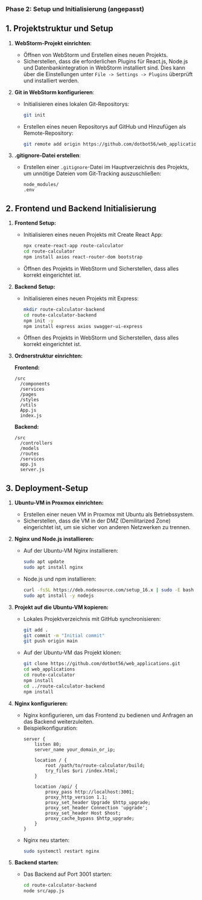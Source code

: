 ### Phase 2: Setup und Initialisierung (angepasst)

## 1. Projektstruktur und Setup

1. **WebStorm-Projekt einrichten**:
   - Öffnen von WebStorm und Erstellen eines neuen Projekts.
   - Sicherstellen, dass die erforderlichen Plugins für React.js, Node.js und Datenbankintegration in WebStorm installiert sind. Dies kann über die Einstellungen unter `File -> Settings -> Plugins` überprüft und installiert werden.


2. **Git in WebStorm konfigurieren**:
   - Initialisieren eines lokalen Git-Repositorys:
     ```bash
     git init
     ```
   - Erstellen eines neuen Repositorys auf GitHub und Hinzufügen als Remote-Repository:
     ```bash
     git remote add origin https://github.com/dotbot56/web_applications.git
     ```

3. **.gitignore-Datei erstellen**:
   - Erstellen einer `.gitignore`-Datei im Hauptverzeichnis des Projekts, um unnötige Dateien vom Git-Tracking auszuschließen:
     ```text
     node_modules/
     .env
     ```

## 2. Frontend und Backend Initialisierung

1. **Frontend Setup:**
   - Initialisieren eines neuen Projekts mit Create React App:
     ```bash
     npx create-react-app route-calculator
     cd route-calculator
     npm install axios react-router-dom bootstrap
     ```
   - Öffnen des Projekts in WebStorm und Sicherstellen, dass alles korrekt eingerichtet ist.

2. **Backend Setup:**
   - Initialisieren eines neuen Projekts mit Express:
     ```bash
     mkdir route-calculator-backend
     cd route-calculator-backend
     npm init -y
     npm install express axios swagger-ui-express
     ```
   - Öffnen des Projekts in WebStorm und Sicherstellen, dass alles korrekt eingerichtet ist.

3. **Ordnerstruktur einrichten:**

   **Frontend:**
   ```
   /src
     /components
     /services
     /pages
     /styles
     /utils
     App.js
     index.js
   ```

   **Backend:**
   ```
   /src
     /controllers
     /models
     /routes
     /services
     app.js
     server.js
   ```

## 3. Deployment-Setup

1. **Ubuntu-VM in Proxmox einrichten:**
   - Erstellen einer neuen VM in Proxmox mit Ubuntu als Betriebssystem.
   - Sicherstellen, dass die VM in der DMZ (Demilitarized Zone) eingerichtet ist, um sie sicher von anderen Netzwerken zu trennen.


2. **Nginx und Node.js installieren:**
   - Auf der Ubuntu-VM Nginx installieren:
     ```bash
     sudo apt update
     sudo apt install nginx
     ```
   - Node.js und npm installieren:
     ```bash
     curl -fsSL https://deb.nodesource.com/setup_16.x | sudo -E bash -
     sudo apt install -y nodejs
     ```

3. **Projekt auf die Ubuntu-VM kopieren:**
   - Lokales Projektverzeichnis mit GitHub synchronisieren:
     ```bash
     git add .
     git commit -m "Initial commit"
     git push origin main
     ```
   - Auf der Ubuntu-VM das Projekt klonen:
     ```bash
     git clone https://github.com/dotbot56/web_applications.git
     cd web_applications
     cd route-calculator
     npm install
     cd ../route-calculator-backend
     npm install
     ```

4. **Nginx konfigurieren:**
   - Nginx konfigurieren, um das Frontend zu bedienen und Anfragen an das Backend weiterzuleiten.
   - Beispielkonfiguration:
     ```nginx
     server {
         listen 80;
         server_name your_domain_or_ip;

         location / {
             root /path/to/route-calculator/build;
             try_files $uri /index.html;
         }

         location /api/ {
             proxy_pass http://localhost:3001;
             proxy_http_version 1.1;
             proxy_set_header Upgrade $http_upgrade;
             proxy_set_header Connection 'upgrade';
             proxy_set_header Host $host;
             proxy_cache_bypass $http_upgrade;
         }
     }
     ```
   - Nginx neu starten:
     ```bash
     sudo systemctl restart nginx
     ```

5. **Backend starten:**
   - Das Backend auf Port 3001 starten:
     ```bash
     cd route-calculator-backend
     node src/app.js
     ```

